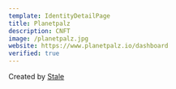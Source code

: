 ```yaml
---
template: IdentityDetailPage
title: Planetpalz
description: CNFT
image: /planetpalz.jpg
website: https://www.planetpalz.io/dashboard
verified: true
---
```


Created by [Stale](/en/identities/stale.md)